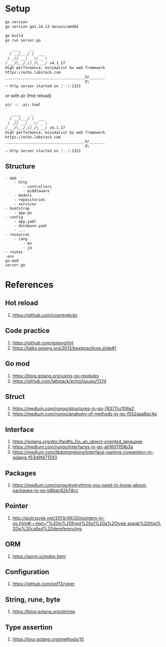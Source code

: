 # Setup

```bash
go version      
go version go1.14.13 darwin/amd64

go build
go run server.go

   ____    __
  / __/___/ /  ___
 / _// __/ _ \/ _ \
/___/\__/_//_/\___/ v4.1.17
High performance, minimalist Go web framework
https://echo.labstack.com
____________________________________O/_______
                                    O\
⇨ http server started on [::]:1323

```

or with air (Hot reload)

```bash
air -c .air.toml

   ____    __
  / __/___/ /  ___
 / _// __/ _ \/ _ \
/___/\__/_//_/\___/ v4.1.17
High performance, minimalist Go web framework
https://echo.labstack.com
____________________________________O/_______
                                    O\
⇨ http server started on [::]:1323

```

## Structure

```
- app
    - http
        - controllers
        - middleware
    - models
    - repositories
    - services
- bootstrap
    - app.go
- config
    - app.yaml
    - database.yaml
    - ...
- resources
    - lang
        - en
        - ja
- routes
.env
go.mod
server.go
```

# References

## Hot reload

1. https://github.com/cosmtrek/air

## Code practice

1. https://github.com/golang/lint
1. https://talks.golang.org/2013/bestpractices.slide#1

## Go mod

1. https://blog.golang.org/using-go-modules
1. https://github.com/labstack/echo/issues/1374

## Struct

1. https://medium.com/rungo/structures-in-go-76377cc106a2
1. https://medium.com/rungo/anatomy-of-methods-in-go-f552aaa8ac4a

## Interface

1. https://golang.org/doc/faq#Is_Go_an_object-oriented_language
1. https://medium.com/rungo/interfaces-in-go-ab1601159b3a
1. https://medium.com/@dotronglong/interface-naming-convention-in-golang-f53d9f471593

## Packages

1. https://medium.com/rungo/everything-you-need-to-know-about-packages-in-go-b8bac62b74cc

## Pointer

1. http://piotrzurek.net/2013/09/20/pointers-in-go.html#:~:text=*%20in%20front%20of%20a%20type,speak%20this%20is%20called%20dereferencing.

## ORM

1. https://gorm.io/index.html

## Configuration

1. https://github.com/spf13/viper

## String, rune, byte

1. https://blog.golang.org/strings

## Type assertion

1. https://tour.golang.org/methods/15
